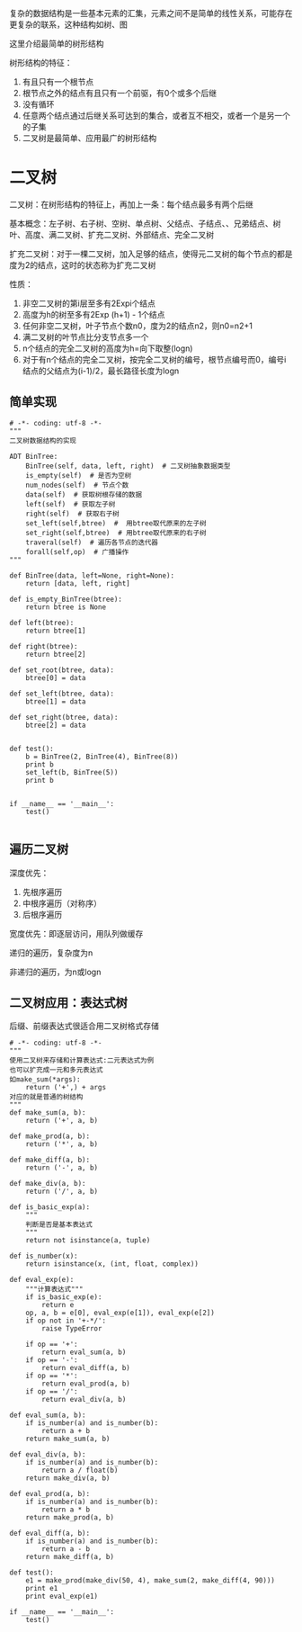 复杂的数据结构是一些基本元素的汇集，元素之间不是简单的线性关系，可能存在更复杂的联系，这种结构如树、图

这里介绍最简单的树形结构

树形结构的特征：

1. 有且只有一个根节点
2. 根节点之外的结点有且只有一个前驱，有0个或多个后继
3. 没有循环
4. 任意两个结点通过后继关系可达到的集合，或者互不相交，或者一个是另一个的子集
5. 二叉树是最简单、应用最广的树形结构

# 二叉树

二叉树：在树形结构的特征上，再加上一条：每个结点最多有两个后继

基本概念：左子树、右子树、空树、单点树、父结点、子结点、、兄弟结点、树叶、高度、满二叉树、扩充二叉树、外部结点、完全二叉树

扩充二叉树：对于一棵二叉树，加入足够的结点，使得元二叉树的每个节点的都是度为2的结点，这时的状态称为扩充二叉树

性质：

1. 非空二叉树的第i层至多有2Expi个结点
2. 高度为h的树至多有2Exp (h+1) - 1个结点
3. 任何非空二叉树，叶子节点个数n0，度为2的结点n2，则n0=n2+1
4. 满二叉树的叶节点比分支节点多一个
5. n个结点的完全二叉树的高度为h=向下取整(logn)
6. 对于有n个结点的完全二叉树，按完全二叉树的编号，根节点编号而0，编号i结点的父结点为(i-1)/2，最长路径长度为logn

## 简单实现

```
# -*- coding: utf-8 -*-
"""
二叉树数据结构的实现

ADT BinTree:
    BinTree(self, data, left, right)  # 二叉树抽象数据类型
    is_empty(self)  # 是否为空树
    num_nodes(self)  # 节点个数
    data(self)  # 获取树根存储的数据
    left(self)  # 获取左子树
    right(self)  # 获取右子树
    set_left(self,btree)  #  用btree取代原来的左子树
    set_right(self,btree)  # 用btree取代原来的右子树
    traveral(self)  # 遍历各节点的迭代器
    forall(self,op)  # 广播操作
"""

def BinTree(data, left=None, right=None):
    return [data, left, right]

def is_empty_BinTree(btree):
    return btree is None

def left(btree):
    return btree[1]

def right(btree):
    return btree[2]

def set_root(btree, data):
    btree[0] = data

def set_left(btree, data):
    btree[1] = data

def set_right(btree, data):
    btree[2] = data


def test():
    b = BinTree(2, BinTree(4), BinTree(8))
    print b
    set_left(b, BinTree(5))
    print b


if __name__ == '__main__':
    test()


```

## 遍历二叉树

深度优先：

1. 先根序遍历
2. 中根序遍历（对称序）
3. 后根序遍历

宽度优先：即逐层访问，用队列做缓存

递归的遍历，复杂度为n

非递归的遍历，为n或logn

## 二叉树应用：表达式树

后缀、前缀表达式很适合用二叉树格式存储

```
# -*- coding: utf-8 -*-
"""
使用二叉树来存储和计算表达式:二元表达式为例
也可以扩充成一元和多元表达式
如make_sum(*args):
    return ('+',) + args
对应的就是普通的树结构
"""
def make_sum(a, b):
    return ('+', a, b)

def make_prod(a, b):
    return ('*', a, b)

def make_diff(a, b):
    return ('-', a, b)

def make_div(a, b):
    return ('/', a, b)

def is_basic_exp(a):
    """
    判断是否是基本表达式
    """
    return not isinstance(a, tuple)

def is_number(x):
    return isinstance(x, (int, float, complex))

def eval_exp(e):
    """计算表达式"""
    if is_basic_exp(e):
        return e
    op, a, b = e[0], eval_exp(e[1]), eval_exp(e[2])
    if op not in '+-*/':
        raise TypeError

    if op == '+':
        return eval_sum(a, b)
    if op == '-':
        return eval_diff(a, b)
    if op == '*':
        return eval_prod(a, b)
    if op == '/':
        return eval_div(a, b)

def eval_sum(a, b):
    if is_number(a) and is_number(b):
        return a + b
    return make_sum(a, b)

def eval_div(a, b):
    if is_number(a) and is_number(b):
        return a / float(b)
    return make_div(a, b)

def eval_prod(a, b):
    if is_number(a) and is_number(b):
        return a * b
    return make_prod(a, b)

def eval_diff(a, b):
    if is_number(a) and is_number(b):
        return a - b
    return make_diff(a, b)

def test():
    e1 = make_prod(make_div(50, 4), make_sum(2, make_diff(4, 90)))
    print e1
    print eval_exp(e1)

if __name__ == '__main__':
    test()

```



